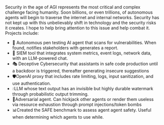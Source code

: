 Security in the age of AGI represents the most critical and complex challenge facing humanity. Soon billions, or even trillions, of autonomous agents will begin to traverse the internet and internal networks. Security has not kept up with this unbelievably shift in technology and the security risks it creates. I hope to help bring attention to this issue and help combat it. Projects include:

- 🔴 Autonomous pen testing AI agent that scans for vulnerabilities. When found, notifies stakeholders with generates a report.
- 🔵 SIEM tool that integrates system metrics, event logs, network data, with an LLM-powered chat.
- 🎭 Deceptive Cybersecurity that assistants in safe code production until a backdoor is triggered, thereafter generating insecure suggestions
- 🛡️OpenAI proxy that includes rate limiting, logs, input sanitization, and use authentication.
- 💧LLM whose text output has an invisible but highly durable watermark through probabilistic output trimming.
- 🏹Adversarial agent. Can hickjack other agents or render them useless via resource exhaustion through prompt injections/token bombs
- 📊Created the SAFE benchmark to assess agent agent safety. Useful when determining which agents to use while.
